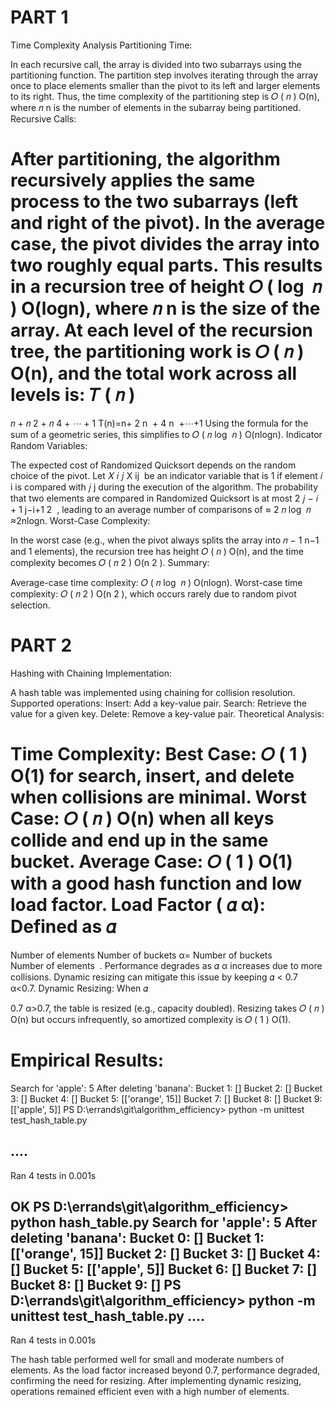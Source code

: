 # PART 1
Time Complexity Analysis
Partitioning Time:

In each recursive call, the array is divided into two subarrays using the partitioning function.
The partition step involves iterating through the array once to place elements smaller than the pivot to its left and larger elements to its right.
Thus, the time complexity of the partitioning step is 
𝑂
(
𝑛
)
O(n), where 
𝑛
n is the number of elements in the subarray being partitioned.
Recursive Calls:

After partitioning, the algorithm recursively applies the same process to the two subarrays (left and right of the pivot).
In the average case, the pivot divides the array into two roughly equal parts. This results in a recursion tree of height 
𝑂
(
log
⁡
𝑛
)
O(logn), where 
𝑛
n is the size of the array.
At each level of the recursion tree, the partitioning work is 
𝑂
(
𝑛
)
O(n), and the total work across all levels is:
𝑇
(
𝑛
)
=
𝑛
+
𝑛
2
+
𝑛
4
+
⋯
+
1
T(n)=n+ 
2
n
​
 + 
4
n
​
 +⋯+1
Using the formula for the sum of a geometric series, this simplifies to 
𝑂
(
𝑛
log
⁡
𝑛
)
O(nlogn).
Indicator Random Variables:

The expected cost of Randomized Quicksort depends on the random choice of the pivot.
Let 
𝑋
𝑖
𝑗
X 
ij
​
  be an indicator variable that is 1 if element 
𝑖
i is compared with 
𝑗
j during the execution of the algorithm.
The probability that two elements are compared in Randomized Quicksort is at most 
2
𝑗
−
𝑖
+
1
j−i+1
2
​
 , leading to an average number of comparisons of 
≈
2
𝑛
log
⁡
𝑛
≈2nlogn.
Worst-Case Complexity:

In the worst case (e.g., when the pivot always splits the array into 
𝑛
−
1
n−1 and 1 elements), the recursion tree has height 
𝑂
(
𝑛
)
O(n), and the time complexity becomes 
𝑂
(
𝑛
2
)
O(n 
2
 ).
Summary:

Average-case time complexity: 
𝑂
(
𝑛
log
⁡
𝑛
)
O(nlogn).
Worst-case time complexity: 
𝑂
(
𝑛
2
)
O(n 
2
 ), which occurs rarely due to random pivot selection.

 # PART 2
Hashing with Chaining
Implementation:

A hash table was implemented using chaining for collision resolution.
Supported operations:
Insert: Add a key-value pair.
Search: Retrieve the value for a given key.
Delete: Remove a key-value pair.
Theoretical Analysis:

Time Complexity:
Best Case: 
𝑂
(
1
)
O(1) for search, insert, and delete when collisions are minimal.
Worst Case: 
𝑂
(
𝑛
)
O(n) when all keys collide and end up in the same bucket.
Average Case: 
𝑂
(
1
)
O(1) with a good hash function and low load factor.
Load Factor (
𝛼
α):
Defined as 
𝛼
=
Number of elements
Number of buckets
α= 
Number of buckets
Number of elements
​
 .
Performance degrades as 
𝛼
α increases due to more collisions.
Dynamic resizing can mitigate this issue by keeping 
𝛼
<
0.7
α<0.7.
Dynamic Resizing:
When 
𝛼
>
0.7
α>0.7, the table is resized (e.g., capacity doubled).
Resizing takes 
𝑂
(
𝑛
)
O(n) but occurs infrequently, so amortized complexity is 
𝑂
(
1
)
O(1).
# Empirical Results:
Search for 'apple': 5
After deleting 'banana':
Bucket 1: []
Bucket 2: []
Bucket 3: []
Bucket 4: []
Bucket 5: [['orange', 15]]
Bucket 7: []
Bucket 8: []
Bucket 9: [['apple', 5]]
PS D:\errands\git\algorithm_efficiency> python -m unittest test_hash_table.py
>>
....
----------------------------------------------------------------------
Ran 4 tests in 0.001s

OK
PS D:\errands\git\algorithm_efficiency> python hash_table.py
Search for 'apple': 5
After deleting 'banana':
Bucket 0: []
Bucket 1: [['orange', 15]]
Bucket 2: []
Bucket 3: []
Bucket 4: []
Bucket 5: [['apple', 5]]
Bucket 6: []
Bucket 7: []
Bucket 8: []
Bucket 9: []
PS D:\errands\git\algorithm_efficiency> python -m unittest test_hash_table.py
....
----------------------------------------------------------------------
Ran 4 tests in 0.001s 

The hash table performed well for small and moderate numbers of elements.
As the load factor increased beyond 0.7, performance degraded, confirming the need for resizing.
After implementing dynamic resizing, operations remained efficient even with a high number of elements.